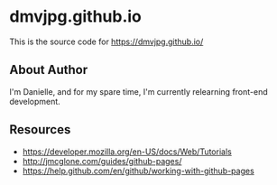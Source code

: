 # dmvjpg.github.io
This is the source code for https://dmvjpg.github.io/

About Author
---
I'm Danielle, and for my spare time, I'm currently relearning front-end development.

Resources
---
* https://developer.mozilla.org/en-US/docs/Web/Tutorials
* http://jmcglone.com/guides/github-pages/
* https://help.github.com/en/github/working-with-github-pages
